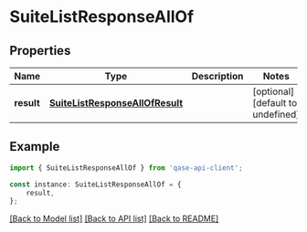 # SuiteListResponseAllOf


## Properties

Name | Type | Description | Notes
------------ | ------------- | ------------- | -------------
**result** | [**SuiteListResponseAllOfResult**](SuiteListResponseAllOfResult.md) |  | [optional] [default to undefined]

## Example

```typescript
import { SuiteListResponseAllOf } from 'qase-api-client';

const instance: SuiteListResponseAllOf = {
    result,
};
```

[[Back to Model list]](../README.md#documentation-for-models) [[Back to API list]](../README.md#documentation-for-api-endpoints) [[Back to README]](../README.md)

